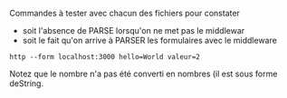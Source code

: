 Commandes à tester avec chacun des fichiers pour constater
- soit l'absence de PARSE lorsqu'on ne met pas le middlewar
- soit le fait qu'on arrive à PARSER les formulaires avec le middleware
```
http --form localhost:3000 hello=World valeur=2
```
Notez que le nombre n'a pas été converti en nombres (il est sous forme deString.
